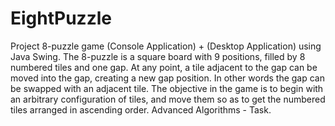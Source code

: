 # EightPuzzle
Project 8-puzzle game (Console Application) + (Desktop Application) using Java Swing. The 8-puzzle is a square board with 9 positions, filled by 8 numbered tiles and one gap. At any point, a tile adjacent to the gap can be moved into the gap, creating a new gap position. In other words the gap can be swapped with an adjacent tile. The objective in the game is to begin with an arbitrary configuration of tiles, and move them so as to get the numbered tiles arranged in ascending order. Advanced Algorithms - Task.
